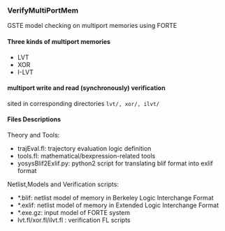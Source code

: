 ### VerifyMultiPortMem
GSTE model checking on multiport memories using FORTE

#### Three kinds of multiport memories
- LVT
- XOR
- I-LVT

#### multiport write and read (synchronously) verification
sited in corresponding directories `lvt/, xor/, ilvt/`

#### Files Descriptions
Theory and Tools:
- trajEval.fl: trajectory evaluation logic definition
- tools.fl: mathematical/bexpression-related tools
- yosysBlif2Exlif.py: python2 script for translating blif format into exlif format
    
Netlist,Models and Verification scripts:
- *.blif: netlist model of memory in Berkeley Logic Interchange Format
- *.exlif: netlist model of memory in Extended Logic Interchange Format
- *.exe.gz: input model of FORTE system
- lvt.fl/xor.fl/ilvt.fl : verification FL scripts


